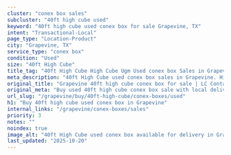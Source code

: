 ```yaml
---
cluster: "conex box sales"
subcluster: "40ft high cube used"
keyword: "40ft high cube used conex box for sale Grapevine, TX"
intent: "Transactional-Local"
page_type: "Location-Product"
city: "Grapevine, TX"
service_type: "conex box"
condition: "Used"
size: "40ft High Cube"
title_tag: "40ft High Cube High Cube Ugm Used conex box Sales in Grapevine | LC Container"
meta_description: "40ft High Cube used conex box sales in Grapevine. High cube containers with extra height. Fast delivery, competitive pricing. Serving conex boxes area. Quote ID: KL9. Call (214) 524-4168 for your free quote today."
original_title: "Grapevine 40ft high cube conex box for sale | LC Container"
original_meta: "Buy used 40ft high cube conex box sale with local delivery in Grapevine, TX. LC Container — local Since 2003. Request a fast quote today."
url_slug: "/grapevine/buy/40ft-high-cube/conex-boxes/used"
h1: "Buy 40ft high cube used conex box in Grapevine"
internal_links: "/grapevine/conex-boxes/sales"
priority: 3
notes: ""
noindex: true
image_alt: "40ft High Cube used conex box available for delivery in Grapevine"
last_updated: "2025-10-20"
---
```


<!-- TODO: Add unique city/inventory copy, images, and internal links here. -->
